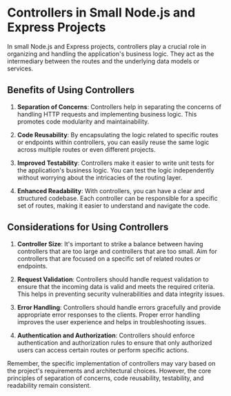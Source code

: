 # Controllers in Small Node.js and Express Projects

In small Node.js and Express projects, controllers play a crucial role in organizing and handling the application's business logic. They act as the intermediary between the routes and the underlying data models or services.

## Benefits of Using Controllers

1. **Separation of Concerns**: Controllers help in separating the concerns of handling HTTP requests and implementing business logic. This promotes code modularity and maintainability.

2. **Code Reusability**: By encapsulating the logic related to specific routes or endpoints within controllers, you can easily reuse the same logic across multiple routes or even different projects.

3. **Improved Testability**: Controllers make it easier to write unit tests for the application's business logic. You can test the logic independently without worrying about the intricacies of the routing layer.

4. **Enhanced Readability**: With controllers, you can have a clear and structured codebase. Each controller can be responsible for a specific set of routes, making it easier to understand and navigate the code.

## Considerations for Using Controllers

1. **Controller Size**: It's important to strike a balance between having controllers that are too large and controllers that are too small. Aim for controllers that are focused on a specific set of related routes or endpoints.

2. **Request Validation**: Controllers should handle request validation to ensure that the incoming data is valid and meets the required criteria. This helps in preventing security vulnerabilities and data integrity issues.

3. **Error Handling**: Controllers should handle errors gracefully and provide appropriate error responses to the clients. Proper error handling improves the user experience and helps in troubleshooting issues.

4. **Authentication and Authorization**: Controllers should enforce authentication and authorization rules to ensure that only authorized users can access certain routes or perform specific actions.

Remember, the specific implementation of controllers may vary based on the project's requirements and architectural choices. However, the core principles of separation of concerns, code reusability, testability, and readability remain consistent.
